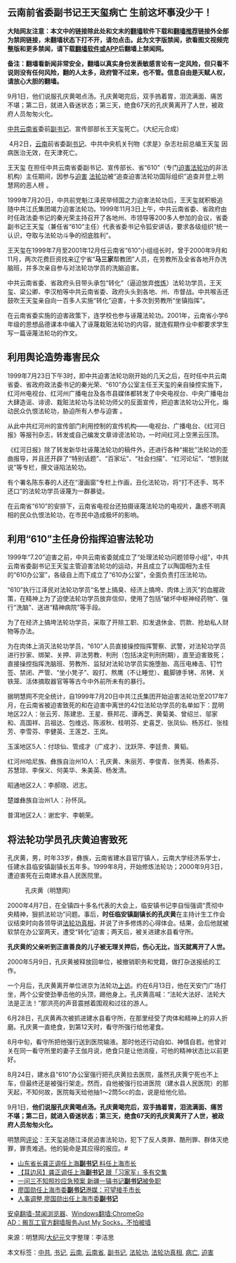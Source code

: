  <h2>云南前省委副书记王天玺病亡 生前这坏事没少干！</h2> <p class="notice"><b>大陆网友注意：本文中的链接除此处和文末的<a href="https://github.com/bannedbook/fanqiang" >翻墙</a>软件下载和<a href="https://github.com/killgcd/justmysocks/blob/master/README.md">翻墙推荐</a>链接外全部为禁网链接，未翻墙状态下打不开，请勿点击。此为文字版禁闻，欲看图文视频完整版和更多禁闻，请下载<a href="https://github.com/bannedbook/fanqiang">翻墙软件或APP</a>后翻墙上禁闻网。</p><p>备注：翻墙看新闻非常安全，翻墙以真实身份发表敏感言论有一定风险，但只看不说则没有任何风险，翻的人太多，政府管不过来，也不管。信息自由是天赋人权，请放心大胆的翻墙。</b></p>  <div class="entry"> <p id="summary">9月1日，他们说服孔庆黄喝点汤。孔庆黄喝完后，双手摀着胃，泪流满面、痛苦不堪；第二日，就进入昏迷状态；第三天，绝食67天的孔庆黄离开了人世，被政府人员匆匆火化。</p> <p> <a href="https://www.bannedbook.org/bnews/tag/%e4%b8%ad%e5%85%b1/" class="st_tag internal_tag" rel="tag" title="标签 中共 下的日志">中共</a><a href="https://www.bannedbook.org/bnews/tag/%E4%BA%91%E5%8D%97%E7%9C%81/" class="st_tag internal_tag" rel="tag" title="标签 云南省 下的日志">云南省</a>委前<a href="https://www.bannedbook.org/bnews/tag/%E5%89%AF%E4%B9%A6%E8%AE%B0/" class="st_tag internal_tag" rel="tag" title="标签 副书记 下的日志">副书记</a>、宣传部部长王天玺死亡。（大纪元合成） </p> <p>&nbsp;4月2日，<a href="https://www.bannedbook.org/bnews/tag/%e4%ba%91%e5%8d%97/" class="st_tag internal_tag" rel="tag" title="标签 云南 下的日志">云南</a>前省委副<a href="https://www.bannedbook.org/bnews/tag/%e4%b9%a6%e8%ae%b0/" class="st_tag internal_tag" rel="tag" title="标签 书记 下的日志">书记</a>、中共中央机关刊物《求是》杂志社前总编王天玺 因病医治无效，在天津死亡。</p> <p>王天玺 在担任中共云南省委副书记、宣传部长、省“610”（专门<span class='wp_keywordlink'><a href="https://www.bannedbook.org/forum11/topic278.html" title="评江泽民与中共相互利用迫害法轮功" target="_blank">迫害法轮功</a></span>的非法机构）主任期间，因参与<a href="https://www.bannedbook.org/bnews/tag/%e8%bf%ab%e5%ae%b3/" class="st_tag internal_tag" rel="tag" title="标签 迫害 下的日志">迫害</a> <a href="https://www.bannedbook.org/bnews/tag/%e6%b3%95%e8%bd%ae%e5%8a%9f/" class="st_tag internal_tag" rel="tag" title="标签 法轮功 下的日志">法轮功</a>被“追查迫害法轮功国际组织”追查并登上明慧网的恶人榜 。</p> <p>1999年7月20日，中共前党魁江泽民举倾国之力迫害法轮功后，王天玺就积极追随中共江氏集团竭力迫害法轮功。1999年11月3日上午，中共云南省委、省政府由时任政法委书记的秦光荣主持召开了各地州、市领导等200多人参加的会议，省委副书记王天玺（兼任省“610”主任）代表省委书记令狐安讲话，要求各级组织“统一认识，夺取与法轮功斗争的彻底胜利”。</p> <p>王天玺在1999年7月至2001年12月任云南省“610”小组组长时，曾于2000年9月和11月，两次花费巨资找来辽宁省“<strong>马三家</strong>帮教团”人员，在劳教所及全省各地开办洗脑班，并多次亲自参与对法轮功学员的洗脑迫害。</p> <p>中共云南省委、省政府头目带头承包“转化”（逼迫放弃<span class='wp_keywordlink'><a href="https://www.qi-gong.me/" title="气功修炼网" target="_blank">修炼</a></span>）法轮功学员，王天玺、梁公卿、李汉柏等中共云南省委、政府头头到各地、州、市督战。中共喉舌还鼓吹王天玺亲自向一百多人实施“转化”迫害，十多次到劳教所“坐镇指挥”。</p> <p>在云南省委实施的迫害政策下，连学校也参与诬蔑法轮功。2001年，云南省小学6年级的思想品德课本中编入了诬蔑栽赃法轮功的内容，就连假期作业中都要求学生写一篇诬蔑法轮功的作文。</p>  <h2><b>利用舆论造势毒害民众</b></h2> <p>1999年7月23日下午3时，即中共迫害法轮功刚开始的几天之后，在时任中共云南省委、省政府政法委书记的秦光荣、“610”办公室主任王天玺的亲自操控实施下，红河州电视台、红河州广播电台及各市县媒体都转发了中央电视台、中央广播电台大肆造谣、诽谤、栽赃法轮功与法轮功师父的反面宣传，把迫害法轮功公开化，煽动民众仇恨法轮功，胁迫所有人参与迫害 。</p> <p>从此中共红河州的宣传部门利用控制的宣传机构——电视台、广播电台、《红河日报》等报刊杂志，转发或自己编发文章诽谤法轮功，一时间红河上空黑云压顶。</p> <p>《红河日报》除了转发新华社诬蔑法轮功的稿件外，还进行各种“揭批”法轮功的歪曲报导，并且还开辟了“特别话题”、“百家坛”、“社会扫描”、“红河论坛”、“想到就说”等专栏，撰文诬陷法轮功。</p> <p>有个署名陈东春的人还在“漫画窗”专栏上作画，丑化法轮功，将“打不还手、骂不还口”的法轮功学员诬蔑为一群暴徒。</p> <p>在云南省“610”的安排下，云南省电视台还拍摄诬蔑法轮功的电视片，蛊惑不明真相的民众仇恨法轮功，在市民中造成极坏的影响。</p> <h2><b>利用“610”主任身份指挥迫害法轮功</b></h2> <p>1999年“7.20”迫害之前，中共云南省委就成立了“处理法轮功问题领导小组”，中共云南省委副书记王天玺主管迫害法轮功的运动，并且成立了以陶国相为主任的“610办公室”，各级自上而下成立了“610办公室”，全面负责打压法轮功。</p> <p>“610”执行江泽民对法轮功学员“名誉上搞臭、经济上搞垮、肉体上消灭”的血腥政策，在精神上为了迫使法轮功学员放弃信仰，使用了包括“破坏中枢神经药物”、强行“洗脑”、送进“精神病院”等手段。</p> <p>为了在经济上搞垮法轮功学员，采取了开除工职、扣发退休金、罚款、抢劫私人财物等办法。</p>  <p>为在肉体上消灭法轮功学员，“610”人员直接操控指挥警察、武警，对法轮功学员进行抄家、绑架、关押、非法劳教、判刑（包括决定判刑刑期），直至迫害致死；直接操控指挥洗脑班、劳教所、监狱对法轮功学员实施堕胎、高压电棒击、钉竹签、禁闭、严管、“坐小凳子”、殴打、熬鹰（不让睡觉）、戴脚镣手铐、吊铐、关铁笼、活体摘取器官等等古今中外前所未有的暴行。</p> <p>据明慧网不完全统计，自1999年7月20日中共江氏集团开始迫害法轮功至2017年7月，在云南省被迫害致死的和在迫害中离世的42位法轮功学员的名单如下：昆明地区22人：张云芳、陈建忠、王星、蔡邦花、谭再芝、黄菊美、曾绍兰、邬家和、高国祥、吕祖达、包维远、陈淑秋、桂明芬、史喜芝、张凤仙、杨苏红、张桂芳、李雪芬、李健英、王莲芝、王岚。</p> <p>玉溪地区5人：付琼仙、管成才（广成才）、沈跃萍、李廷贵、黄韬。</p> <p>红河州哈尼族、彝族自治州10人：孔庆黄、朱丽芳、李俊青、张秀英、杨素芬、苏慧琼、李保义、何美华、朱美英、杨发清。</p> <p>昭通地区2人：李郝晓、迟志。</p> <p>楚雄彝族自治州1人：孙怀凤。</p> <p>普洱地区2人：谢宏宇、李朝荣。</p> <h2><b>将法轮功学员孔庆黄迫害致死</b></h2> <p>孔庆黄，男，时年33岁，彝族，云南省建水县官厅镇人，云南大学经济系学士，任建水县临安镇副镇长五年多。1999年8月，开始修炼法轮功；2000年9月3日，遭迫害死在云南建水县人民医院里。</p>  <figure id="attachment_12007303"><figcaption>孔庆黄（明慧网）</figcaption></figure> <p>2000年4月7日，在全镇四十多名代表的大会上，临安镇书记李自恒强调“贯彻中央精神，狠抓法轮功”问题。事后，<strong>时任临安镇副镇长的孔庆黄</strong>在主持计生工作会议结束时向各领导讲<a href="https://www.bannedbook.org/bnews/tag/%e6%b3%95%e8%bd%ae%e5%8a%9f%e7%9c%9f%e7%9b%b8/" class="st_tag internal_tag" rel="tag" title="标签 法轮功真相 下的日志">法轮功真相</a>，并说了许多修炼的心得体会。结果，会后他就被软禁在办公室两天，遭受“转化”迫害；两天后，被关进建水县看守所。</p> <p><strong>孔庆黄的父亲听到正直善良的儿子被无理关押后，伤心无比，当天就离开了人世。</strong></p> <p>2000年5月9日，孔庆黄被释放回单位，被撤销职务和党籍，做打杂送报纸的工作。</p> <p>一个月后，孔庆黄离开单位进京为法轮功<span class='wp_keywordlink_affiliate'><a href="https://www.bannedbook.org/bnews/weiquan/" title="上访" target="_blank">上访</a></span>。约在6月13日，他在天安门广场打坐，两个公安使劲拳击他的头顶，踢他身上。孔庆黄高喊：“法轮大法好、法轮大法是正法！”那洪亮的声音震撼着围观和过往的游人。</p> <p>6月28日，孔庆黄再次被抓进建水县看守所，在那里经受了肉体和精神上的非人折磨。孔庆黄一直绝食，到第12天时，看守所强行给他灌食。</p> <p>8月中旬，看守所把他强行送到医院输液。那时他还行动自如、神情自若。他曾对关在同一看守所里的妻子王伽月说，绝食只是让他消瘦，可他的精神状态比以前更好。</p> <p>8月24日，建水县“610”办公室强行把孔庆黄拉去医院，虽然孔庆黄宁死也不上车，但最终还是被强行架走。然而，自他被强行拉进医院（建水县人民医院）的那天起，不知何故，医院每天给他抽1～2筒5cc的血，说是给他化验。</p> <p>9月1日，<strong>他们说服孔庆黄喝点汤。孔庆黄喝完后，双手摀着胃，泪流满面、痛苦不堪；第二日，就进入昏迷状态</strong>；<strong>第三天，绝食67天的孔庆黄离开了人世，被政府人员匆匆火化。</strong></p>  <p>明慧网<span class='wp_keywordlink_affiliate'><a href="https://www.bannedbook.org/bnews/comments/" title="新闻评论" target="_blank">评论</a></span>：王天玺追随江泽民迫害法轮功，犯下了反人类罪、酷刑罪、群体灭绝罪，罪责难逃。他的毙命是其应得的报应。#</p> <ul class='op-related-articles' title='相关阅读'> <li><a href='https://www.bannedbook.org/bnews/cbnews/20200320/1297055.html' target='_blank'>山东省长龚正调任上海<b>副书记</b> 料任上海市长</a></li> <li><a href='https://www.bannedbook.org/bnews/headline/20200319/1296657.html' target='_blank'>【耳边风】龚正调任上海<b>副书记</b>   跟「习家军」多有交集</a></li> <li><a href='https://www.bannedbook.org/bnews/baitai/20200229/1285825.html' target='_blank'>一问三不知照抄应急预案 新疆一镇书记<b>副书记</b>被免职</a></li> <li><a href='https://www.bannedbook.org/bnews/baitai/20200228/1285310.html' target='_blank'>廖国勋任上海市委<b>副书记</b>港媒：可望接手市长</a></li> <li><a href='https://www.bannedbook.org/bnews/baitai/20200228/1285207.html' target='_blank'>人事调整 廖国勋出任上海市委<b>副书记</b></a></li> </ul> <div class="texttj"> <a href="https://github.com/bannedbook/fanqiang/wiki/%E5%AE%89%E5%8D%93%E7%BF%BB%E5%A2%99-%E7%A6%81%E9%97%BB%E6%B5%8F%E8%A7%88%E5%99%A8" target="_blank">安卓翻墙-禁闻浏览器</a>、<a href="https://github.com/bannedbook/fanqiang/wiki/Chrome%E4%B8%80%E9%94%AE%E7%BF%BB%E5%A2%99%E5%8C%85" target="_blank">Windows翻墙:ChromeGo</a><br/> <a href="https://github.com/killgcd/justmysocks/blob/master/README.md" target="_blank">AD：搬瓦工官方翻墙服务Just My Socks，不怕被墙</a> </div><p> 来源：明慧网/<span class='wp_keywordlink_affiliate'><a href="http://www.epochtimes.com/" title="大纪元" target="_blank">大纪元</a></span>文字整理：李洁思 </p><a name='sharetosocial'></a>           </div><!--END ENTRY--> <div class="postfooter"> <div>本文标签：<a href="https://www.bannedbook.org/bnews/tag/%e4%b8%ad%e5%85%b1/" rel="tag">中共</a>, <a href="https://www.bannedbook.org/bnews/tag/%e4%b9%a6%e8%ae%b0/" rel="tag">书记</a>, <a href="https://www.bannedbook.org/bnews/tag/%e4%ba%91%e5%8d%97/" rel="tag">云南</a>, <a href="https://www.bannedbook.org/bnews/tag/%E4%BA%91%E5%8D%97%E7%9C%81/" rel="tag">云南省</a>, <a href="https://www.bannedbook.org/bnews/tag/%E5%89%AF%E4%B9%A6%E8%AE%B0/" rel="tag">副书记</a>, <a href="https://www.bannedbook.org/bnews/tag/%e6%b3%95%e8%bd%ae%e5%8a%9f/" rel="tag">法轮功</a>, <a href="https://www.bannedbook.org/bnews/tag/%e6%b3%95%e8%bd%ae%e5%8a%9f%e7%9c%9f%e7%9b%b8/" rel="tag">法轮功真相</a>, <a href="https://www.bannedbook.org/bnews/tag/%E7%97%85%E4%BA%A1/" rel="tag">病亡</a>, <a href="https://www.bannedbook.org/bnews/tag/%e8%bf%ab%e5%ae%b3/" rel="tag">迫害</a></div>  </div><!--END POSTFOOTER--> 